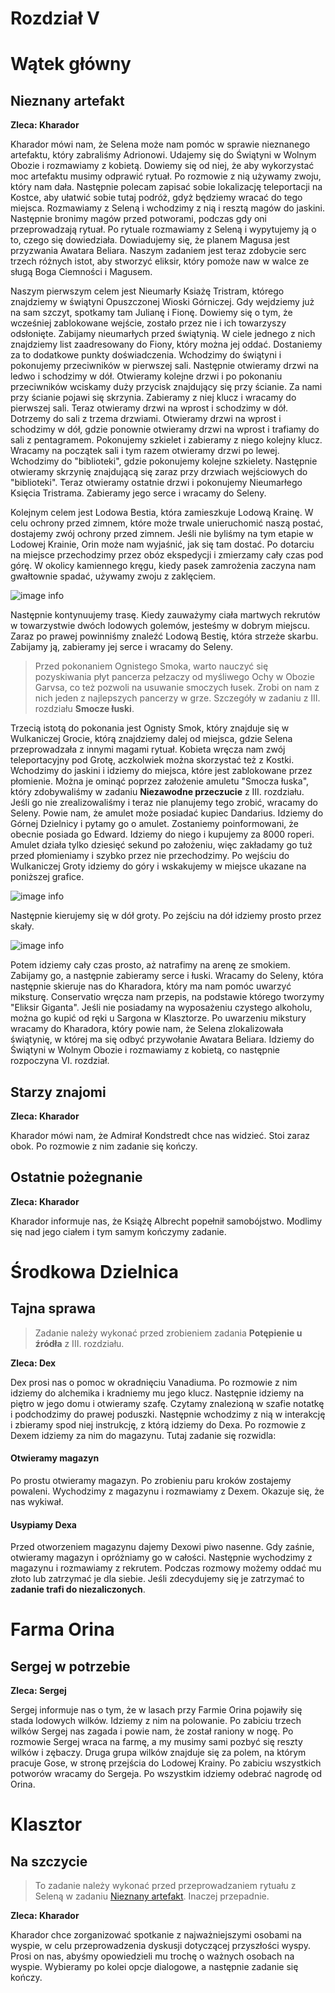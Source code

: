 # Rozdział V

# Wątek główny

## Nieznany artefakt

__Zleca: Kharador__

Kharador mówi nam, że Selena może nam pomóc w sprawie nieznanego artefaktu, który zabraliśmy Adrionowi. Udajemy się do Świątyni w Wolnym Obozie i rozmawiamy z kobietą. Dowiemy się od niej, że aby wykorzystać moc artefaktu musimy odprawić rytuał. Po rozmowie z nią używamy zwoju, który nam dała. Następnie polecam zapisać sobie lokalizację teleportacji na Kostce, aby ułatwić sobie tutaj podróż, gdyż będziemy wracać do tego miejsca. Rozmawiamy z Seleną i wchodzimy z nią i resztą magów do jaskini. Następnie bronimy magów przed potworami, podczas gdy oni przeprowadzają rytuał. Po rytuale rozmawiamy z Seleną i wypytujemy ją o to, czego się dowiedziała. Dowiadujemy się, że planem Magusa jest przyzwania Awatara Beliara. Naszym zadaniem jest teraz zdobycie serc trzech różnych istot, aby stworzyć eliksir, który pomoże naw w walce ze sługą Boga Ciemności i Magusem.

Naszym pierwszym celem jest Nieumarły Ksiażę Tristram, którego znajdziemy w świątyni Opuszczonej Wioski Górniczej. Gdy wejdziemy już na sam szczyt, spotkamy tam Julianę i Fionę. Dowiemy się o tym, że wcześniej zablokowane wejście, zostało przez nie i ich towarzyszy odsłonięte. Zabijamy nieumarłych przed świątynią. W ciele jednego z nich znajdziemy list zaadresowany do Fiony, który można jej oddać. Dostaniemy za to dodatkowe punkty doświadczenia. Wchodzimy do świątyni i pokonujemy przeciwników w pierwszej sali. Następnie otwieramy drzwi na ledwo i schodzimy w dół. Otwieramy kolejne drzwi i po pokonaniu przeciwników wciskamy duży przycisk znajdujący się przy ścianie. Za nami przy ścianie pojawi się skrzynia. Zabieramy z niej klucz i wracamy do pierwszej sali. Teraz otwieramy drzwi na wprost i schodzimy w dół. Dotrzemy do sali z trzema drzwiami. Otwieramy drzwi na wprost i schodzimy w dół, gdzie ponownie otwieramy drzwi na wprost i trafiamy do sali z pentagramem. Pokonujemy szkielet i zabieramy z niego kolejny klucz. Wracamy na początek sali i tym razem otwieramy drzwi po lewej. Wchodzimy do "biblioteki", gdzie pokonujemy kolejne szkielety. Następnie otwieramy skrzynię znajdującą się zaraz przy drzwiach wejściowych do "biblioteki". Teraz otwieramy ostatnie drzwi i pokonujemy Nieumarłego Księcia Tristrama. Zabieramy jego serce i wracamy do Seleny.

Kolejnym celem jest Lodowa Bestia, która zamieszkuje Lodową Krainę. W celu ochrony przed zimnem, które może trwale unieruchomić naszą postać, dostajemy zwój ochrony przed zimnem. Jeśli nie byliśmy na tym etapie w Lodowej Krainie, Orin może nam wyjaśnić, jak się tam dostać. Po dotarciu na miejsce przechodzimy przez obóz ekspedycji i zmierzamy cały czas pod górę. W okolicy kamiennego kręgu, kiedy pasek zamrożenia zaczyna nam gwałtownie spadać, używamy zwoju z zaklęciem. 

![image info](https://i.imgur.com/P5TgIYt.png)

Następnie kontynuujemy trasę. Kiedy zauważymy ciała martwych rekrutów w towarzystwie dwóch lodowych golemów, jesteśmy w dobrym miejscu. Zaraz po prawej powinniśmy znaleźć Lodową Bestię, która strzeże skarbu. Zabijamy ją, zabieramy jej serce i wracamy do Seleny.

> Przed pokonaniem Ognistego Smoka, warto nauczyć się pozyskiwania płyt pancerza pełzaczy od myśliwego Ochy w Obozie Garvsa, co też pozwoli na usuwanie smoczych łusek. Zrobi on nam z nich jeden z najlepszych pancerzy w grze. Szczegóły w zadaniu z III. rozdziału __Smocze łuski__.

Trzecią istotą do pokonania jest Ognisty Smok, który znajduje się w Wulkaniczej Grocie, którą znajdziemy dalej od miejsca, gdzie Selena przeprowadzała z innymi magami rytuał. Kobieta wręcza nam zwój teleportacyjny pod Grotę, aczkolwiek można skorzystać też z Kostki. Wchodzimy do jaskini i idziemy do miejsca, które jest zablokowane przez płomienie. Można je ominąć poprzez założenie amuletu "Smocza łuska", który zdobywaliśmy w zadaniu  __Niezawodne przeczucie__ z III. rozdziału. Jeśli go nie zrealizowaliśmy i teraz nie planujemy tego zrobić, wracamy do Seleny. Powie nam, że amulet może posiadać kupiec Dandarius. Idziemy do Górnej Dzielnicy i pytamy go o amulet. Zostaniemy poinformowani, że obecnie posiada go Edward. Idziemy do niego i kupujemy za 8000 roperi. Amulet działa tylko dziesięć sekund po założeniu, więc zakładamy go tuż przed płomieniamy i szybko przez nie przechodzimy. Po wejściu do Wulkaniczej Groty idziemy do góry i wskakujemy w miejsce ukazane na poniższej grafice.

![image info](https://i.imgur.com/ed9EY1x.png)

Następnie kierujemy się w dół groty. Po zejściu na dół idziemy prosto przez skały.

![image info](https://i.imgur.com/4LwCsCR.png)

Potem idziemy cały czas prosto, aż natrafimy na arenę ze smokiem. Zabijamy go, a następnie zabieramy serce i łuski. Wracamy do Seleny, która następnie skieruje nas do Kharadora, który ma nam pomóc uwarzyć miksturę. Conservatio wręcza nam przepis, na podstawie którego tworzymy "Eliksir Giganta". Jeśli nie posiadamy na wyposażeniu czystego alkoholu, można go kupić od ręki u Sargona w Klasztorze. Po uwarzeniu mikstury wracamy do Kharadora, który powie nam, że Selena zlokalizowała świątynię, w której ma się odbyć przywołanie Awatara Beliara. Idziemy do Świątyni w Wolnym Obozie i rozmawiamy z kobietą, co następnie rozpoczyna VI. rozdział. 

## Starzy znajomi

__Zleca: Kharador__

Kharador mówi nam, że Admirał Kondstredt chce nas widzieć. Stoi zaraz obok. Po rozmowie z nim zadanie się kończy.

## Ostatnie pożegnanie

__Zleca: Kharador__

Kharador informuje nas, że Książę Albrecht popełnił samobójstwo. Modlimy się nad jego ciałem i tym samym kończymy zadanie.

# Środkowa Dzielnica

## Tajna sprawa

> Zadanie należy wykonać przed zrobieniem zadania __Potępienie u źródła__ z III. rozdziału.

__Zleca: Dex__

Dex prosi nas o pomoc w okradnięciu Vanadiuma. Po rozmowie z nim idziemy do alchemika i kradniemy mu jego klucz. Następnie idziemy na piętro w jego domu i otwieramy szafę. Czytamy znalezioną w szafie notatkę i podchodzimy do prawej poduszki. Następnie wchodzimy z nią w interakcję i zbieramy spod niej instrukcję, z którą idziemy do Dexa. Po rozmowie z Dexem idziemy za nim do magazynu. Tutaj zadanie się rozwidla:

<!-- tabs:start -->

#### __Otwieramy magazyn__

Po prostu otwieramy magazyn. Po zrobieniu paru kroków zostajemy powaleni. Wychodzimy z magazynu i rozmawiamy z Dexem. Okazuje się, że nas wykiwał.

#### __Usypiamy Dexa__

Przed otworzeniem magazynu dajemy Dexowi piwo nasenne. Gdy zaśnie, otwieramy magazyn i opróżniamy go w całości. Następnie wychodzimy z magazynu i rozmawiamy z rekrutem. Podczas rozmowy możemy oddać mu złoto lub zatrzymać je dla siebie. Jeśli zdecydujemy się je zatrzymać to __zadanie trafi do niezaliczonych__.


<!-- tabs:end -->

# Farma Orina

## Sergej w potrzebie

__Zleca: Sergej__

Sergej informuje nas o tym, że w lasach przy Farmie Orina pojawiły się stada lodowych wilków. Idziemy z nim na polowanie. Po zabiciu trzech wilków Sergej nas zagada i powie nam, że został raniony w nogę. Po rozmowie Sergej wraca na farmę, a my musimy sami pozbyć się reszty wilków i zębaczy. Druga grupa wilków znajduje się za polem, na którym pracuje Gose, w stronę przejścia do Lodowej Krainy. Po zabiciu wszystkich potworów wracamy do Sergeja. Po wszystkim idziemy odebrać nagrodę od Orina.

# Klasztor

## Na szczycie

> To zadanie należy wykonać przed przeprowadzaniem rytuału z Seleną w zadaniu [Nieznany artefakt](#nieznany-artefakt). Inaczej przepadnie.

__Zleca: Kharador__

Kharador chce zorganizować spotkanie z najważniejszymi osobami na wyspie, w celu przeprowadzenia dyskusji dotyczącej przyszłości wyspy. Prosi on nas, abyśmy opowiedzieli mu trochę o ważnych osobach na wyspie. Wybieramy po kolei opcje dialogowe, a następnie zadanie się kończy.
